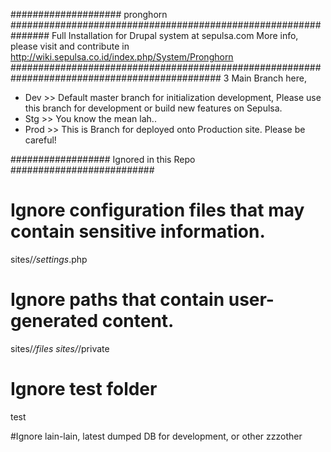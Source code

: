 #################### pronghorn ###############################################################
Full Installation for Drupal system at sepulsa.com
More info, please visit and contribute in http://wiki.sepulsa.co.id/index.php/System/Pronghorn
##############################################################################################
3 Main Branch here,

- Dev >> Default master branch for initialization development, Please use this branch for development or build new features on Sepulsa.
- Stg >> You know the mean lah..
- Prod >> This is Branch for deployed onto Production site. Please be careful!


################## Ignored in this Repo ##########################
# Ignore configuration files that may contain sensitive information.
sites/*/settings*.php

# Ignore paths that contain user-generated content.
sites/*/files
sites/*/private

# Ignore test folder
test

#Ignore lain-lain, latest dumped DB for development, or other
zzzother

